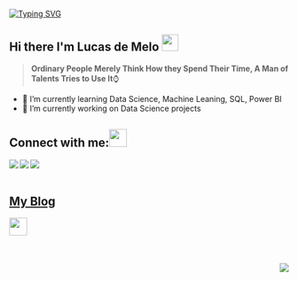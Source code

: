 [![Typing SVG](https://readme-typing-svg.herokuapp.com?color=1E90FF&size=29&multiline=true&width=700&lines=Welcome+To+Lucas+Melo's+GitHub+Profile)](https://git.io/typing-svg)


## Hi there I'm Lucas de Melo <img src="https://github.com/TheDudeThatCode/TheDudeThatCode/blob/master/Assets/Mario_Hello_Big.gif" height="30px">
> **Ordinary People Merely Think How they Spend Their Time,
A Man of Talents Tries to Use It**⌚

- 🌱 I’m currently learning Data Science, Machine Leaning, SQL, Power BI
- 🔭 I’m currently working on Data Science projects

## Connect with me:<img src="https://github.com/TheDudeThatCode/TheDudeThatCode/blob/master/Assets/Handshake.gif" height="32px">
<a href="linkedin.com/in/lucasmelo-silva" target="blank" >
  <img align="left"  src="https://img.shields.io/badge/LinkedIn-0077B5?style=for-the-badge&logo=linkedin&logoColor=white" />
  </a>
<a href="https://mobile.twitter.com/_lucasmelo1" target="blank" >
    <img align="left" src="https://img.shields.io/badge/Twitter-1DA1F2?style=for-the-badge&logo=twitter&logoColor=white"/>
  </a>
  <a href="https://www.instagram.com/lucas_melo/">
    <img align="left"  src="https://img.shields.io/badge/Instagram-E4405F?style=for-the-badge&logo=instagram&logoColor=white" />

  <br>
  <br>
 
## My Blog
<a href="https://medium.com/@lucas-melo" target="blank" >
    <img align="left" src="https://img.shields.io/badge/-Medium-black?logo=medium&style=for-the-badgelogo&Color=white" height ="32px"
  </a>
  
  <br>
  
  <br>
   <br>
   <br>
  
<a><img align="right" img src="https://img.shields.io/github/followers/Lucas-Melo-A-S?label=Followers&style=social"></a> 
